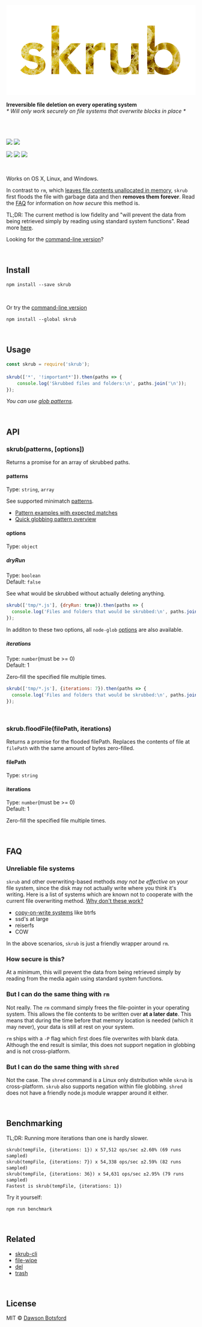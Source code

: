 <p align="center">
  <a><img src="img/logo.png" title="skrub logo"/></a>

  <br>

  <b>Irreversible file deletion on every operating system</b>
  <br>
  <i>* Will only work securely on file systems that overwrite blocks in place *</i>

  <br>
  <br><br><a href="https://travis-ci.org/dawsonbotsford/skrub"><img src="https://api.travis-ci.org/dawsonbotsford/skrub.svg?branch=master"></a>
  <a href="https://ci.appveyor.com/project/dawsonbotsford/skrub"><img src="https://ci.appveyor.com/api/projects/status/3x9sboy9jsil33mb?svg=true"></a>

  <br>

  <a href="https://www.npmjs.com/package/skrub"><img src="https://img.shields.io/npm/v/skrub.svg"></a>
  <a href="http://npmjs.org/skrub"><img src="http://img.shields.io/npm/dm/skrub.svg?style=flat"></a>
  <a href="https://github.com/sindresorhus/xo"><img src="https://img.shields.io/badge/code_style-XO-5ed9c7.svg"></a>
</p>

<br>

Works on OS X, Linux, and Windows.

In contrast to `rm`, which [leaves file contents unallocated in memory](http://unix.stackexchange.com/questions/10883/where-do-files-go-when-the-rm-command-is-issued), `skrub` first floods the file with garbage data and then **removes them forever**. Read the [FAQ](#faq) for information on *how secure* this method is.

TL;DR: The current method is low fidelity and "will prevent the data from being retrieved simply by reading using standard system functions". Read more [here](https://en.wikipedia.org/wiki/Data_remanence#Overwriting).

Looking for the [command-line version](https://github.com/dawsonbotsford/skrub-cli)?

<br>

## Install

```
npm install --save skrub
```

<br>

Or try the [command-line version](https://github.com/dawsonbotsford/skrub-cli)
```
npm install --global skrub
```
<br>

## Usage

```js
const skrub = require('skrub');

skrub(['*', '!important*']).then(paths => {
    console.log('Skrubbed files and folders:\n', paths.join('\n'));
});
```

*You can use [glob patterns](https://github.com/sindresorhus/globby#globbing-patterns).*

<br>

## API

### skrub(patterns, [options])

Returns a promise for an array of skrubbed paths.

#### patterns

Type: `string`, `array`

See supported minimatch [patterns](https://github.com/isaacs/minimatch#usage).

- [Pattern examples with expected matches](https://github.com/sindresorhus/multimatch/blob/master/test.js)
- [Quick globbing pattern overview](https://github.com/sindresorhus/multimatch#globbing-patterns)

#### options

Type: `object`

##### dryRun

Type: `boolean`<br />
Default: `false`

See what would be skrubbed without actually deleting anything.

```js
skrub(['tmp/*.js'], {dryRun: true}).then(paths => {
  console.log('Files and folders that would be skrubbed:\n', paths.join('\n'));
});
```

In additon to these two options, all `node-glob` [options](https://github.com/isaacs/node-glob#options) are also available.

##### iterations

Type: `number`(must be >= 0)<br />
Default: 1

Zero-fill the specified file multiple times.

```js
skrub(['tmp/*.js'], {iterations: 7}).then(paths => {
  console.log('Files and folders that would be skrubbed:\n', paths.join('\n'));
});
```

<br>

### skrub.floodFile(filePath, iterations)

Returns a promise for the flooded filePath. Replaces the contents of file at `filePath` with the same amount of bytes zero-filled.

#### filePath

Type: `string`

#### iterations

Type: `number`(must be >= 0)<br />
Default: 1

Zero-fill the specified file multiple times.

<br>

## FAQ

### Unreliable file systems
`skrub` and other overwriting-based methods *may not be effective* on your file system, since the disk may not actually write where you think it's writing. Here is a list of systems which are known not to cooperate with the current file overwriting method. [Why don't these work?](http://cseweb.ucsd.edu/~m3wei/assets/pdf/FMS-2010-Secure-Erase.pdf)
* [copy-on-write systems](https://en.wikipedia.org/wiki/Copy-on-write) like btrfs
* ssd's at large
* reiserfs
* COW

In the above scenarios, `skrub` is just a friendly wrapper around `rm`.

### How secure is this?
At a minimum, this will prevent the data from being retrieved simply by reading from the media again using standard system functions.

### But I can do the same thing with `rm`

Not really. The `rm` command simply frees the file-pointer in your operating system. This allows the file contents to be written over **at a later date**. This means that during the time before that memory location is needed (which it may never), your data is still at rest on your system.

`rm` ships with a `-P` flag which first does file overwrites with blank data. Although the end result is similar, this does not support negation in globbing and is not cross-platform.

### But I can do the same thing with `shred`

Not the case. The `shred` command is a Linux only distribution while `skrub` is cross-platform. `skrub` also supports negation within file globbing. `shred` does not have a friendly node.js module wrapper around it either.

<br>

## Benchmarking

TL;DR: Running more iterations than one is hardly slower.
```
skrub(tempFile, {iterations: 1}) x 57,512 ops/sec ±2.60% (69 runs sampled)
skrub(tempFile, {iterations: 7}) x 54,338 ops/sec ±2.59% (82 runs sampled)
skrub(tempFile, {iterations: 36}) x 54,631 ops/sec ±2.95% (79 runs sampled)
Fastest is skrub(tempFile, {iterations: 1})
```

Try it yourself:

```shell
npm run benchmark
```

<br>

## Related

* [skrub-cli](https://github.com/dawsonbotsford/skrub-cli)
* [file-wipe](https://github.com/simonlovesyou/file-wipe)
* [del](https://github.com/sindresorhus/del)
* [trash](https://github.com/sindresorhus/trash)

<br>

## License

MIT © [Dawson Botsford](http://dawsonbotsford.com)
